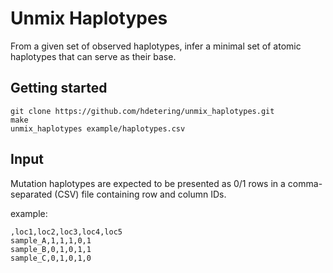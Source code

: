 # Unmix Haplotypes
From a given set of observed haplotypes, infer a minimal set of atomic haplotypes that can serve as their base.

## Getting started
```
git clone https://github.com/hdetering/unmix_haplotypes.git
make
unmix_haplotypes example/haplotypes.csv
```

## Input

Mutation haplotypes are expected to be presented as 0/1 rows in a comma-separated (CSV) file containing row and column IDs.

example:
```
,loc1,loc2,loc3,loc4,loc5
sample_A,1,1,1,0,1
sample_B,0,1,0,1,1
sample_C,0,1,0,1,0
```

